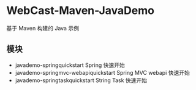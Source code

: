 # WebCast-Maven-JavaDemo
基于 Maven 构建的 Java 示例
## 模块

- javademo-springquickstart Spring 快速开始
- javademo-springmvc-webapiquickstart Spring MVC webapi 快速开始
- javademo-springtaskquickstart String Task 快速开始
